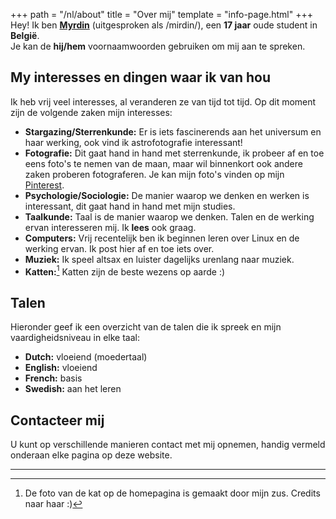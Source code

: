 +++
path = "/nl/about"
title = "Over mij"
template = "info-page.html"
+++
Hey! Ik ben **[Myrdin](/nl/about/)** (uitgesproken als /mirdin/), een **17 jaar** oude student in **België**.  
Je kan de **hij/hem** voornaamwoorden gebruiken om mij aan te spreken.

## My interesses en dingen waar ik van hou
Ik heb vrij veel interesses, al veranderen ze van tijd tot tijd.
Op dit moment zijn de volgende zaken mijn interesses:
- **Stargazing/Sterrenkunde:** Er is iets fascinerends aan het universum en haar werking, ook vind ik astrofotografie interessant!
- **Fotografie:** Dit gaat hand in hand met sterrenkunde, ik probeer af en toe eens foto's te nemen van de maan, maar wil binnenkort ook andere zaken proberen fotograferen. Je kan mijn foto's vinden op mijn [Pinterest](https://pinterest.com/Myrdincx/_created).
- **Psychologie/Sociologie:** De manier waarop we denken en werken is interessant, dit gaat hand in hand met mijn studies.
- **Taalkunde:** Taal is de manier waarop we denken. Talen en de werking ervan interesseren mij. Ik **lees** ook graag.
- **Computers:** Vrij recentelijk ben ik beginnen leren over Linux en de werking ervan. Ik post hier af en toe iets over. 
- **Muziek:** Ik speel altsax en luister dagelijks urenlang naar muziek.
- **Katten:**[^1] Katten zijn de beste wezens op aarde :)
  
## Talen
Hieronder geef ik een overzicht van de talen die ik spreek en mijn vaardigheidsniveau in elke taal:
- **Dutch:** vloeiend (moedertaal)
- **English:** vloeiend
- **French:** basis
- **Swedish:** aan het leren

## Contacteer mij
U kunt op verschillende manieren contact met mij opnemen, handig vermeld onderaan elke pagina op deze website.
___
[^1]: De foto van de kat op de homepagina is gemaakt door mijn zus. Credits naar haar :)












